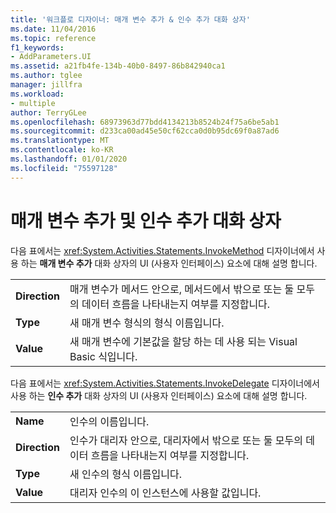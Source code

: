 ```yaml
---
title: '워크플로 디자이너: 매개 변수 추가 & 인수 추가 대화 상자'
ms.date: 11/04/2016
ms.topic: reference
f1_keywords:
- AddParameters.UI
ms.assetid: a21fb4fe-134b-40b0-8497-86b842940ca1
ms.author: tglee
manager: jillfra
ms.workload:
- multiple
author: TerryGLee
ms.openlocfilehash: 68973963d77bdd4134213b8524b24f75a6be5ab1
ms.sourcegitcommit: d233ca00ad45e50cf62cca0d0b95dc69f0a87ad6
ms.translationtype: MT
ms.contentlocale: ko-KR
ms.lasthandoff: 01/01/2020
ms.locfileid: "75597128"
---
```

# <a name="add-parameters-and-add-arguments-dialog-boxes"></a>매개 변수 추가 및 인수 추가 대화 상자

다음 표에서는 <xref:System.Activities.Statements.InvokeMethod> 디자이너에서 사용 하는 **매개 변수 추가** 대화 상자의 UI (사용자 인터페이스) 요소에 대해 설명 합니다.

|||
|-|-|
|**Direction**|매개 변수가 메서드 안으로, 메서드에서 밖으로 또는 둘 모두의 데이터 흐름을 나타내는지 여부를 지정합니다.|
|**Type**|새 매개 변수 형식의 형식 이름입니다.|
|**Value**|새 매개 변수에 기본값을 할당 하는 데 사용 되는 Visual Basic 식입니다.|

다음 표에서는 <xref:System.Activities.Statements.InvokeDelegate> 디자이너에서 사용 하는 **인수 추가** 대화 상자의 UI (사용자 인터페이스) 요소에 대해 설명 합니다.

|||
|-|-|
|**Name**|인수의 이름입니다.|
|**Direction**|인수가 대리자 안으로, 대리자에서 밖으로 또는 둘 모두의 데이터 흐름을 나타내는지 여부를 지정합니다.|
|**Type**|새 인수의 형식 이름입니다.|
|**Value**|대리자 인수의 이 인스턴스에 사용할 값입니다.|
